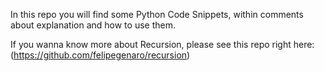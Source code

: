 In this repo you will find some Python Code Snippets, within comments about explanation and how to use them.

If you wanna know more about Recursion, please see this repo right here:
(https://github.com/felipegenaro/recursion)